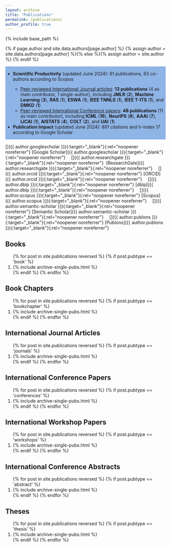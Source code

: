 ```yaml
---
layout: archive
title: "Publications"
permalink: /publications/
author_profile: true
---
```

{% include base_path %}


{% if page.author and site.data.authors[page.author] %}
  {% assign author = site.data.authors[page.author] %}{% else %}{% assign author = site.author %}
{% endif %}

<link rel="stylesheet" href="https://cdn.jsdelivr.net/gh/jpswalsh/academicons@1/css/academicons.min.css">


<div style="background-color: #8FB4E6; overflow: hidden;">
<ul style="background-color:#8FB4E6;">
<li><b>Scientific Productivity</b> (updated June 2024): 61 publications, 63 co-authors according to Scopus</li>
<ul>
	<li>
		<u>Peer-reviewed International Journal articles</u>: <b>13 publications</b> (4 as main contributor, 1 single-author), including <b>JMLR</b> (<b>2</b>), <b>Machine Learning</b> (<b>3</b>), <b>RAS</b> (<b>1</b>), <b>ESWA</b> (<b>1</b>), <b>IEEE TNNLS</b> (<b>1</b>), <b>IEEE T-ITS</b> (<b>1</b>), and <b>DMKD</b> (<b>1</b>)
	</li>
	<li>
		<u>Peer-reviewed Intenrational Conference papers</u>: <b>48 publications</b> (11 as main contributor), including <b>ICML</b> (<b>16</b>), <b>NeurIPS</b> (<b>8</b>), <b>AAAI</b> (<b>7</b>), <b>IJCAI</b> (<b>1</b>), <b>AISTATS</b> (<b>4</b>), <b>COLT</b> (<b>2</b>), and <b>UAI</b> (<b>1</b>)
	</li>
</ul>
<li><b>Publication Impact</b> (updated June 2024): 891 citations and  h-index 17 according to Google Scholar</li>
</ul>
</div>


[<i class="ai ai-google-scholar ai-1x fa-align-center"></i>]({{ author.googlescholar }}){:target="_blank"}{:rel="noopener noreferrer"}&nbsp;[Google Scholar]({{ author.googlescholar }}){:target="_blank"}{:rel="noopener noreferrer"}
&emsp;[<i class="ai ai-researchgate ai-1x"></i>]({{ author.researchgate }}){:target="_blank"}{:rel="noopener noreferrer"}&nbsp; [ResearchGate]({{ author.researchgate }}){:target="_blank"}{:rel="noopener noreferrer"}
&emsp;[<i class="ai ai-orcid ai-1x"></i>]({{ author.orcid }}){:target="_blank"}{:rel="noopener noreferrer"}&nbsp;[ORCID]({{ author.orcid }}){:target="_blank"}{:rel="noopener noreferrer"}
&emsp;[<i class="ai ai-dblp ai-1x"></i>]({{ author.dblp }}){:target="_blank"}{:rel="noopener noreferrer"}&nbsp;[dblp]({{ author.dblp }}){:target="_blank"}{:rel="noopener noreferrer"}
&emsp;[<i class="ai ai-scopus ai-1x"></i>]({{ author.scopus }}){:target="_blank"}{:rel="noopener noreferrer"}&nbsp;[Scopus]({{ author.scopus }}){:target="_blank"}{:rel="noopener noreferrer"}
&emsp;[<i class="ai ai-semantic-scholar ai-1x"></i>]({{ author.semantic-scholar }}){:target="_blank"}{:rel="noopener noreferrer"}&nbsp;[Semantic Scholar]({{ author.semantic-scholar }}){:target="_blank"}{:rel="noopener noreferrer"}
&emsp;[<i class="ai ai-publons ai-1x"></i>]({{ author.publons }}){:target="_blank"}{:rel="noopener noreferrer"}&nbsp;[Publons]({{ author.publons }}){:target="_blank"}{:rel="noopener noreferrer"}



<h2>Books</h2>
<ol>
{% for post in site.publications reversed %}
{% if post.pubtype == 'book' %}
<li>
{% include archive-single-pubs.html %}
</li>
{% endif %}
{% endfor %}
</ol> 

<h2>Book Chapters</h2>
<ol>
{% for post in site.publications reversed %}
{% if post.pubtype == 'bookchapter' %}
<li>
{% include archive-single-pubs.html %}
</li>
{% endif %}
{% endfor %}
</ol> 

<h2>International Journal Articles</h2>
<ol>
{% for post in site.publications reversed %}
{% if post.pubtype == 'journals' %}
<li>
{% include archive-single-pubs.html %}
</li>
{% endif %}
{% endfor %}
</ol> 

<h2>International Conference Papers</h2>
<ol>
{% for post in site.publications reversed %}
{% if post.pubtype == 'conferences' %}
<li>
{% include archive-single-pubs.html %}
</li>
{% endif %}
{% endfor %}
</ol> 

<h2>International Workshop Papers</h2>
<ol>
{% for post in site.publications reversed %}
{% if post.pubtype == 'workshops' %}
<li>
{% include archive-single-pubs.html %}
</li>
{% endif %}
{% endfor %}
</ol> 

<h2>International Conference Abstracts</h2>
<ol>
{% for post in site.publications reversed %}
{% if post.pubtype == 'abstract' %}
<li>
{% include archive-single-pubs.html %}
</li>
{% endif %}
{% endfor %}
</ol> 

<h2>Theses</h2>
<ol>
{% for post in site.publications reversed %}
{% if post.pubtype == 'thesis' %}
<li>
{% include archive-single-pubs.html %}
</li>
{% endif %}
{% endfor %}
</ol> 

